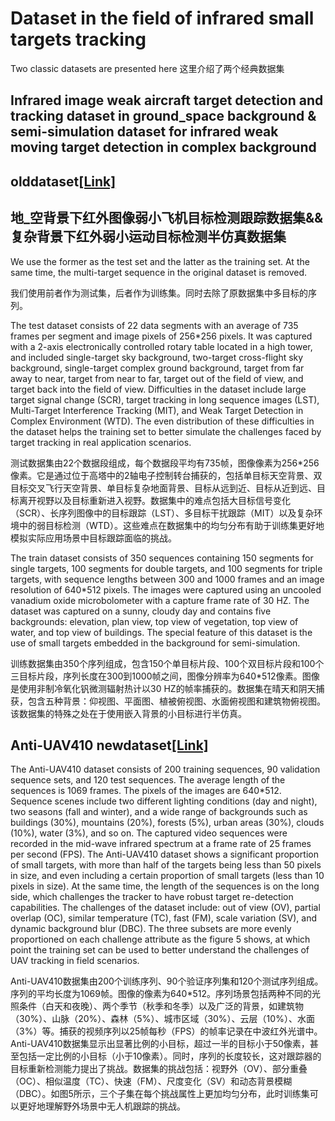 # Dataset in the field of infrared small targets tracking
Two classic datasets are presented here
这里介绍了两个经典数据集

## Infrared image weak aircraft target detection and tracking dataset in ground_space background & semi-simulation dataset for infrared weak moving target detection in complex background
## olddataset[[Link]](https://pan.baidu.com/s/1Gcvt7R6LMZSZb6gw6QMoGw?pwd=1111)
## 地_空背景下红外图像弱小飞机目标检测跟踪数据集&&复杂背景下红外弱小运动目标检测半仿真数据集

We use the former as the test set and the latter as the training set. At the same time, the multi-target sequence in the original dataset is removed.

我们使用前者作为测试集，后者作为训练集。同时去除了原数据集中多目标的序列。


The test dataset consists of 22 data segments with an average of 735 frames per segment and image pixels of 256*256 pixels. It was captured with a 2-axis electronically controlled rotary table located in a high tower, and included single-target sky background, two-target cross-flight sky background, single-target complex ground background, target from far away to near, target from near to far, target out of the field of view, and target back into the field of view. Difficulties in the dataset include large target signal change (SCR), target tracking in long sequence images (LST), Multi-Target Interference Tracking (MIT), and Weak Target Detection in Complex Environment (WTD). The even distribution of these difficulties in the dataset helps the training set to better simulate the challenges faced by target tracking in real application scenarios.

测试数据集由22个数据段组成，每个数据段平均有735帧，图像像素为256*256像素。它是通过位于高塔中的2轴电子控制转台捕获的，包括单目标天空背景、双目标交叉飞行天空背景、单目标复杂地面背景、目标从远到近、目标从近到远、目标离开视野以及目标重新进入视野。数据集中的难点包括大目标信号变化（SCR）、长序列图像中的目标跟踪（LST）、多目标干扰跟踪（MIT）以及复杂环境中的弱目标检测（WTD）。这些难点在数据集中的均匀分布有助于训练集更好地模拟实际应用场景中目标跟踪面临的挑战。

The train dataset consists of 350 sequences containing 150 segments for single targets, 100 segments for double targets, and 100 segments for triple targets, with sequence lengths between 300 and 1000 frames and an image resolution of 640*512 pixels. The images were captured using an uncooled vanadium oxide microbolometer with a capture frame rate of 30 HZ. The dataset was captured on a sunny, cloudy day and contains five backgrounds: elevation, plan view, top view of vegetation, top view of water, and top view of buildings. The special feature of this dataset is the use of small targets embedded in the background for semi-simulation.

训练数据集由350个序列组成，包含150个单目标片段、100个双目标片段和100个三目标片段，序列长度在300到1000帧之间，图像分辨率为640*512像素。图像是使用非制冷氧化钒微测辐射热计以30 HZ的帧率捕获的。数据集在晴天和阴天捕获，包含五种背景：仰视图、平面图、植被俯视图、水面俯视图和建筑物俯视图。该数据集的特殊之处在于使用嵌入背景的小目标进行半仿真。

## Anti-UAV410 newdataset[[Link]](https://pan.baidu.com/share/init?surl=2NRarQvIiyZKbXRu5fPGpw&pwd=a410)
The Anti-UAV410 dataset consists of 200 training sequences, 90 validation sequence sets, and 120 test sequences. The average length of the sequences is 1069 frames. The pixels of the images are 640*512. Sequence scenes include two different lighting conditions (day and night), two seasons (fall and winter), and a wide range of backgrounds such as buildings (30%), mountains (20%), forests (5%), urban areas (30%), clouds (10%), water (3%), and so on. The captured video sequences were recorded in the mid-wave infrared spectrum at a frame rate of 25 frames per second (FPS). The Anti-UAV410 dataset shows a significant proportion of small targets, with more than half of the targets being less than 50 pixels in size, and even including a certain proportion of small targets (less than 10 pixels in size). At the same time, the length of the sequences is on the long side, which challenges the tracker to have robust target re-detection capabilities. The challenges of the dataset include: out of view (OV), partial overlap (OC), similar temperature (TC), fast (FM), scale variation (SV), and dynamic background blur (DBC). The three subsets are more evenly proportioned on each challenge attribute as the figure 5 shows, at which point the training set can be used to better understand the challenges of UAV tracking in field scenarios.

Anti-UAV410数据集由200个训练序列、90个验证序列集和120个测试序列组成。序列的平均长度为1069帧。图像的像素为640*512。序列场景包括两种不同的光照条件（白天和夜晚）、两个季节（秋季和冬季）以及广泛的背景，如建筑物（30%）、山脉（20%）、森林（5%）、城市区域（30%）、云层（10%）、水面（3%）等。捕获的视频序列以25帧每秒（FPS）的帧率记录在中波红外光谱中。Anti-UAV410数据集显示出显著比例的小目标，超过一半的目标小于50像素，甚至包括一定比例的小目标（小于10像素）。同时，序列的长度较长，这对跟踪器的目标重新检测能力提出了挑战。数据集的挑战包括：视野外（OV）、部分重叠（OC）、相似温度（TC）、快速（FM）、尺度变化（SV）和动态背景模糊（DBC）。如图5所示，三个子集在每个挑战属性上更加均匀分布，此时训练集可以更好地理解野外场景中无人机跟踪的挑战。


